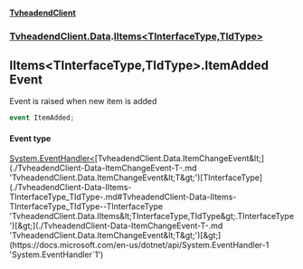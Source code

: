 #### [TvheadendClient](./index.md 'index')
### [TvheadendClient.Data](./TvheadendClient-Data.md 'TvheadendClient.Data').[IItems&lt;TInterfaceType,TIdType&gt;](./TvheadendClient-Data-IItems-TInterfaceType_TIdType-.md 'TvheadendClient.Data.IItems&lt;TInterfaceType,TIdType&gt;')
## IItems&lt;TInterfaceType,TIdType&gt;.ItemAdded Event
Event is raised when new item is added  
```csharp
event ItemAdded;
```
#### Event type
[System.EventHandler&lt;](https://docs.microsoft.com/en-us/dotnet/api/System.EventHandler-1 'System.EventHandler`1')[TvheadendClient.Data.ItemChangeEvent&lt;](./TvheadendClient-Data-ItemChangeEvent-T-.md 'TvheadendClient.Data.ItemChangeEvent&lt;T&gt;')[TInterfaceType](./TvheadendClient-Data-IItems-TInterfaceType_TIdType-.md#TvheadendClient-Data-IItems-TInterfaceType_TIdType--TInterfaceType 'TvheadendClient.Data.IItems&lt;TInterfaceType,TIdType&gt;.TInterfaceType')[&gt;](./TvheadendClient-Data-ItemChangeEvent-T-.md 'TvheadendClient.Data.ItemChangeEvent&lt;T&gt;')[&gt;](https://docs.microsoft.com/en-us/dotnet/api/System.EventHandler-1 'System.EventHandler`1')
